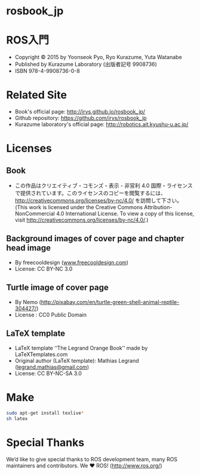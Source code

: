 rosbook_jp
==========

# ROS入門
- Copyright &copy; 2015 by Yoonseok Pyo, Ryo Kurazume, Yuta Watanabe
- Published by Kurazume Laboratory (出版者記号	9908736)
- ISBN 978-4-9908736-0-8

# Related Site
- Book's official	page:  http://irvs.github.io/rosbook_jp/
- Github repository: https://github.com/irvs/rosbook_jp
- Kurazume laboratory's official page: http://robotics.ait.kyushu-u.ac.jp/

# Licenses
## Book
- この作品はクリエイティブ・コモンズ・表示 - 非営利 4.0 国際・ライセンスで提供されています。このライセンスのコピーを閲覧するには、http://creativecommons.org/licenses/by-nc/4.0/ を訪問して下さい。(This work is licensed under the Creative Commons Attribution-NonCommercial 4.0 International License. To view a copy of this license, visit http://creativecommons.org/licenses/by-nc/4.0/.)

## Background images of cover page and chapter head image
- By freecooldesign (www.freecooldesign.com)
- License: CC BY-NC 3.0

## Turtle image of cover page
- By Nemo (http://pixabay.com/en/turtle-green-shell-animal-reptile-304427/)
- License : CC0 Public Domain

## LaTeX template
- LaTeX template ‘‘The Legrand Orange Book’’ made by LaTeXTemplates.com
- Original author (LaTeX template): Mathias Legrand (legrand.mathias@gmail.com)
- License: CC BY-NC-SA 3.0

# Make
```sh
sudo apt-get install texlive*
sh latex
```

# Special Thanks
We’d like to give special thanks to ROS development team, many ROS maintainers and contributors.
We ♥ ROS! (http://www.ros.org/)
